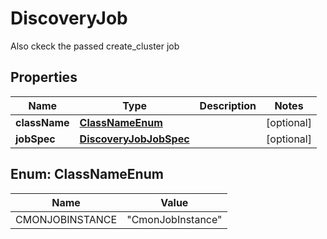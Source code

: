 

# DiscoveryJob

Also ckeck the passed create_cluster job

## Properties

| Name | Type | Description | Notes |
|------------ | ------------- | ------------- | -------------|
|**className** | [**ClassNameEnum**](#ClassNameEnum) |  |  [optional] |
|**jobSpec** | [**DiscoveryJobJobSpec**](DiscoveryJobJobSpec.md) |  |  [optional] |



## Enum: ClassNameEnum

| Name | Value |
|---- | -----|
| CMONJOBINSTANCE | &quot;CmonJobInstance&quot; |




